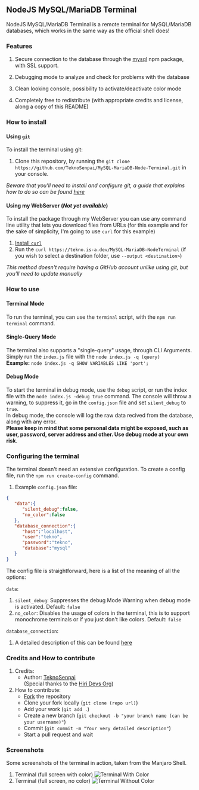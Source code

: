 ## NodeJS MySQL/MariaDB Terminal

NodeJS MySQL/MariaDB Terminal is a remote terminal for MySQL/MariaDB databases, which works in the same way as the official shell does!

### Features

1.  Secure connection to the database through the [mysql](https://www.npmjs.com/package/mysql) npm package, with SSL support.
  
3.  Debugging mode to analyze and check for problems with the database
  
5.  Clean looking console, possibility to activate/deactivate color mode
  
7.  Completely free to redistribute (with appropriate credits and license, along a copy of this README)

### How to install

#### Using `git`

To install the terminal using git: 
1. Clone this repository, by running the `git clone https://github.com/TeknoSenpai/MySQL-MariaDB-Node-Terminal.git` in your console.

_Beware that you'll need to install and configure git, a guide that explains how to do so can be found [here](https://git-scm.com/book/en/v2/Getting-Started-Installing-Git)_

#### Using my WebServer (_Not yet available_)

To install the package through my WebServer you can use any command line utility that lets you download files from URLs (for this example and for the sake of simplicity, I'm going to use `curl` for this example)
1. [Install `curl`](https://www.cyberciti.biz/faq/download-a-file-with-curl-on-linux-unix-command-line/)
2. Run the `curl https://tekno.is-a.dev/MySQL-MariaDB-NodeTerminal` (if you wish to select a destination folder, use `--output <destination>`)

_This method doesn't require having a GitHub account unlike using git, but you'll need to update manually_

### How to use

#### Terminal Mode

To run the terminal, you can use the `terminal` script, with the `npm run terminal` command.

#### Single-Query Mode

The terminal also supports a "single-query" usage, through CLI Arguments.  
Simply run the `index.js` file with the `node index.js -q (query)`  
**Example:** `node index.js -q SHOW VARIABLES LIKE 'port';`  

#### Debug Mode

To start the terminal in debug mode, use the `debug` script, or run the index file with the `node index.js -debug true` command. The console will throw a warning, to suppress it, go in the `config.json` file and set `silent_debug` to `true`.  
In debug mode, the console will log the raw data recived from the database, along with any error.  
**Please keep in mind that some personal data might be exposed, such as user, password, server address and other. Use debug mode at your own risk**.  

### Configuring the terminal

The terminal doesn't need an extensive configuration.
To create a config file, run the `npm run create-config` command.

1.  Example `config.json` file:
```json
{
   "data":{
      "silent_debug":false,
      "no_color":false
   },
   "database_connection":{
      "host":"localhost",
      "user":"tekno",
      "password":"tekno",
      "database":"mysql"
   }
}
```
The config file is straightforward, here is a list of the meaning of all the options:

`data`:
1. `silent_debug`: Suppresses the debug Mode Warning when debug mode is activated. Default: `false`
2. `no_color`: Disables the usage of colors in the terminal, this is to support monochrome terminals or if you just don't like colors. Default: `false`

`database_connection`:
1. A detailed description of this can be found [here](https://github.com/mysqljs/mysql#connection-options)

### Credits and How to contribute

1.  Credits:  
    *   Author: [TeknoSenpai](https://github.com/TeknoSenpai)  
        (Special thanks to the [Hiri Devs Org](https://hiri.dev))
2.  How to contribute:
    *   [Fork](https://github.com/TeknoSenpai/MySQL-MariaDB-Node-Terminal/fork) the repository 
    *   Clone your fork locally (`git clone (repo url)`)
    *   Add your work (`git add .`)
    *   Create a new branch (`git checkout -b "your branch name (can be your username)"`)
    *   Commit (`git commit -m "Your very detailed description"`)
    *   Start a pull request and wait

### Screenshots

Some screenshots of the terminal in action, taken from the Manjaro Shell.

1. Terminal (full screen with color) ![Terminal With Color](https://imgur.com/PIHEjgw.png)
2. Terminal (full screen, no color) ![Terminal Without Color](https://imgur.com/UrflaBm.png)
